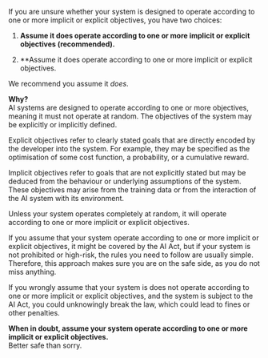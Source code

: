 If you are unsure whether your system is designed to operate according to one or more implicit or explicit objectives, you have two choices:

1. **Assume it does operate according to one or more implicit or explicit objectives (recommended).**

2. **Assume it does operate according to one or more implicit or explicit objectives.

We recommend you assume it *does*.

**Why?**  
AI systems are designed to operate according to one or more objectives, meaning it must not operate at random. The objectives of the system may be explicitly or implicitly defined. 

Explicit objectives refer to clearly stated goals that are directly encoded by the developer into the system. For example, they may be specified as the optimisation of some cost function, a probability, or a cumulative reward. 

Implicit objectives refer to goals that are not explicitly stated but may be deduced from the behaviour or underlying assumptions of the system. These objectives may arise from the training data or from the interaction of the AI system with its environment.

Unless your system operates completely at random, it will operate according to one or more implicit or explicit objectives. 

If you assume that your system operate according to one or more implicit or explicit objectives, it might be covered by the AI Act, but if your system is not prohibited or high-risk, the rules you need to follow are usually simple. Therefore, this approach makes sure you are on the safe side, as you do not miss anything. 

If you wrongly assume that your system is does not operate according to one or more implicit or explicit objectives, and the system is subject to the AI Act, you could unknowingly break the law, which could lead to fines or other penalties.

**When in doubt, assume your system operate according to one or more implicit or explicit objectives.**  
Better safe than sorry.

